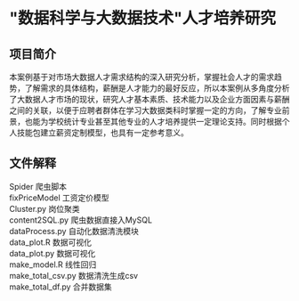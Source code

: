 # "数据科学与大数据技术"人才培养研究<br>
## 项目简介<br>
本案例基于对市场大数据人才需求结构的深入研究分析，掌握社会人才的需求趋势，了解需求的具体结构，薪酬是人才能力的最好反应，所以本案例从多角度分析了大数据人才市场的现状，研究人才基本素质、技术能力以及企业方面因素与薪酬之间的关联，以便于应聘者群体在学习大数据类科时掌握一定的方向，了解专业前景，也能为学校统计专业甚至其他专业的人才培养提供一定理论支持。同时根据个人技能包建立薪资定制模型，也具有一定参考意义。

## 文件解释<br>
Spider 爬虫脚本 <br>
fixPriceModel 工资定价模型<br>
Cluster.py 岗位聚类<br>
content2SQL.py 爬虫数据直接入MySQL<br>	
dataProcess.py 自动化数据清洗模块<br>
data_plot.R  数据可视化<br>
data_plot.py	数据可视化<br>
make_model.R 线性回归<br>
make_total_csv.py 数据清洗生成csv<br>
make_total_df.py 合并数据集<br>
